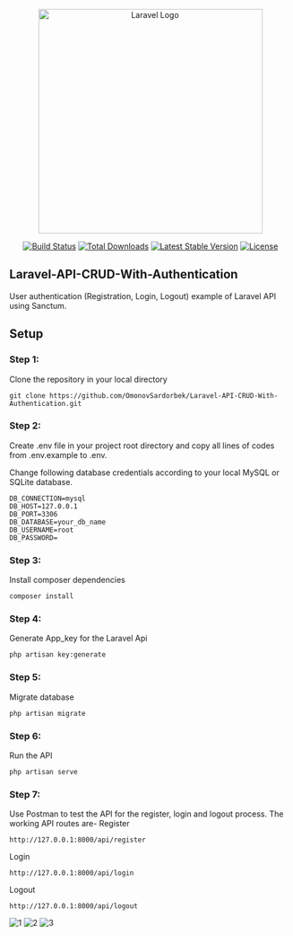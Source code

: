 <p align="center"><a href="https://laravel.com" target="_blank"><img src="https://raw.githubusercontent.com/laravel/art/master/logo-lockup/5%20SVG/2%20CMYK/1%20Full%20Color/laravel-logolockup-cmyk-red.svg" width="400" alt="Laravel Logo"></a></p>

<p align="center">
<a href="https://github.com/laravel/framework/actions"><img src="https://github.com/laravel/framework/workflows/tests/badge.svg" alt="Build Status"></a>
<a href="https://packagist.org/packages/laravel/framework"><img src="https://img.shields.io/packagist/dt/laravel/framework" alt="Total Downloads"></a>
<a href="https://packagist.org/packages/laravel/framework"><img src="https://img.shields.io/packagist/v/laravel/framework" alt="Latest Stable Version"></a>
<a href="https://packagist.org/packages/laravel/framework"><img src="https://img.shields.io/packagist/l/laravel/framework" alt="License"></a>
</p>

## Laravel-API-CRUD-With-Authentication

User authentication (Registration, Login, Logout) example of Laravel API using Sanctum.

## Setup

### Step 1:

Clone the repository in your local directory

```
git clone https://github.com/OmonovSardorbek/Laravel-API-CRUD-With-Authentication.git
```

### Step 2:

Create .env file in your project root directory and copy all lines of codes from .env.example to .env.

Change following database credentials according to your local MySQL or SQLite database.

```
DB_CONNECTION=mysql
DB_HOST=127.0.0.1
DB_PORT=3306
DB_DATABASE=your_db_name
DB_USERNAME=root
DB_PASSWORD=
```

### Step 3:

Install composer dependencies

```
composer install
```

### Step 4:

Generate App_key for the Laravel Api

```
php artisan key:generate
```

### Step 5:

Migrate database

```
php artisan migrate
```

### Step 6:

Run the API

```
php artisan serve
```

### Step 7:

Use Postman to test the API for the register, login and logout process. The working API routes are-
Register

```
http://127.0.0.1:8000/api/register
```

Login

```
http://127.0.0.1:8000/api/login
```

Logout

```
http://127.0.0.1:8000/api/logout
```
![1](https://github.com/user-attachments/assets/d4ab92f5-25ad-4783-9696-ba69b743513e)
![2](https://github.com/user-attachments/assets/23b92c7e-269d-4175-ae81-a76f09b66cdf)
![3](https://github.com/user-attachments/assets/a25a2b8e-b720-47d6-b882-1446dab7851f)

